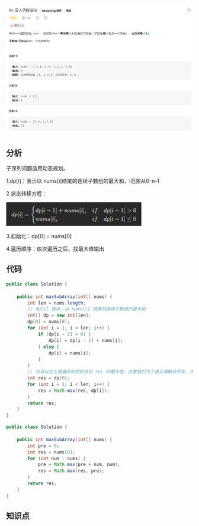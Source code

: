 ![image-20221108105913066](https://raw.githubusercontent.com/qkd90/figureBed/main/202211081059155.png)

## 分析

子序列问题适用动态规划。

1.dp[i]：表示以 nums[i]结尾的连续子数组的最大和，i范围从0-n-1

2.状态转移方程：

![image-20221108144201386](https://raw.githubusercontent.com/qkd90/figureBed/main/202211081442490.png)

3.初始化：dp[0] = nums[0]

4.遍历顺序：依次遍历之后，找最大值输出

## 代码

```java
public class Solution {

    public int maxSubArray(int[] nums) {
        int len = nums.length;
        // dp[i] 表示：以 nums[i] 结尾的连续子数组的最大和
        int[] dp = new int[len];
        dp[0] = nums[0];
        for (int i = 1; i < len; i++) {
            if (dp[i - 1] > 0) {
                dp[i] = dp[i - 1] + nums[i];
            } else {
                dp[i] = nums[i];
            }
        }
        // 也可以在上面遍历的同时求出 res 的最大值，这里我们为了语义清晰分开写，大家可以自行选择
        int res = dp[0];
        for (int i = 1; i < len; i++) {
            res = Math.max(res, dp[i]);
        }
        return res;
    }
}

```



```java
public class Solution {

    public int maxSubArray(int[] nums) {
        int pre = 0;
        int res = nums[0];
        for (int num : nums) {
            pre = Math.max(pre + num, num);
            res = Math.max(res, pre);
        }
        return res;
    }
}

```

## 知识点

